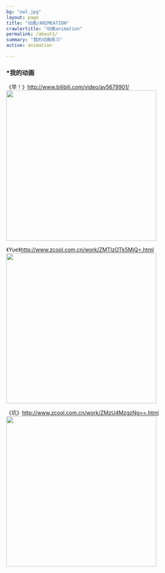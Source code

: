 ```yaml
---
bg: "owl.jpg"
layout: page
title: "动画/ANIMEATION"
crawlertitle: "动画animation"
permalink: /about1/
summary: "我的动画练习"
active: animation

---
```



### *我的动画

《早！》http://www.bilibili.com/video/av5679901/
<img src="{{baseurl}}/media/images/illustration/早.jpg" width="400"> 


《Yue》http://www.zcool.com.cn/work/ZMTIzOTk5MjQ=.html
<img src="{{baseurl}}/media/images/illustration/yue.jpg" width="400"> 


《坑》http://www.zcool.com.cn/work/ZMzU4MzgzNg==.html
<img src="{{baseurl}}/media/images/illustration/坑.jpg" width="400"> 




